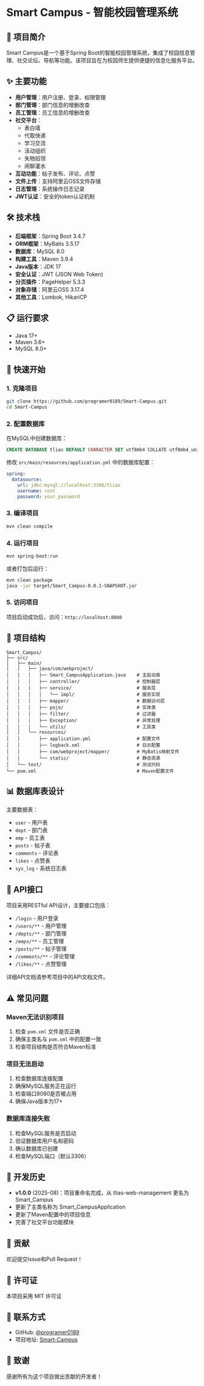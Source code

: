 # Smart Campus - 智能校园管理系统

## 📝 项目简介
Smart Campus是一个基于Spring Boot的智能校园管理系统，集成了校园信息管理、社交论坛、导航等功能。该项目旨在为校园师生提供便捷的信息化服务平台。

## ✨ 主要功能
- **用户管理**：用户注册、登录、权限管理
- **部门管理**：部门信息的增删改查
- **员工管理**：员工信息的增删改查
- **社交平台**：
  - 表白墙
  - 代取快递
  - 学习交流
  - 活动组织
  - 失物招领
  - 闲聊灌水
- **互动功能**：帖子发布、评论、点赞
- **文件上传**：支持阿里云OSS文件存储
- **日志管理**：系统操作日志记录
- **JWT认证**：安全的token认证机制

## 🛠️ 技术栈
- **后端框架**：Spring Boot 3.4.7
- **ORM框架**：MyBatis 3.5.17
- **数据库**：MySQL 8.0
- **构建工具**：Maven 3.9.4
- **Java版本**：JDK 17
- **安全认证**：JWT (JSON Web Token)
- **分页插件**：PageHelper 5.3.3
- **对象存储**：阿里云OSS 3.17.4
- **其他工具**：Lombok, HikariCP

## 📋 运行要求
- Java 17+
- Maven 3.6+
- MySQL 8.0+

## 🚀 快速开始

### 1. 克隆项目
```bash
git clone https://github.com/programer0189/Smart-Campus.git
cd Smart-Campus
```

### 2. 配置数据库
在MySQL中创建数据库：
```sql
CREATE DATABASE tlias DEFAULT CHARACTER SET utf8mb4 COLLATE utf8mb4_unicode_ci;
```

修改 `src/main/resources/application.yml` 中的数据库配置：
```yaml
spring:
  datasource:
    url: jdbc:mysql://localhost:3306/tlias
    username: root
    password: your_password
```

### 3. 编译项目
```bash
mvn clean compile
```

### 4. 运行项目
```bash
mvn spring-boot:run
```

或者打包后运行：
```bash
mvn clean package
java -jar target/Smart_Campus-0.0.1-SNAPSHOT.jar
```

### 5. 访问项目
项目启动成功后，访问：`http://localhost:8080`

## 📁 项目结构
```
Smart_Campus/
├── src/
│   ├── main/
│   │   ├── java/com/webproject/
│   │   │   ├── Smart_CampusApplication.java    # 主启动类
│   │   │   ├── controller/                     # 控制器层
│   │   │   ├── service/                        # 服务层
│   │   │   │   └── impl/                       # 服务实现
│   │   │   ├── mapper/                         # 数据访问层
│   │   │   ├── pojo/                           # 实体类
│   │   │   ├── filter/                         # 过滤器
│   │   │   ├── Exception/                      # 异常处理
│   │   │   └── utils/                          # 工具类
│   │   └── resources/
│   │       ├── application.yml                 # 配置文件
│   │       ├── logback.xml                     # 日志配置
│   │       ├── com/webproject/mapper/          # MyBatis映射文件
│   │       └── static/                         # 静态资源
│   └── test/                                   # 测试代码
└── pom.xml                                     # Maven配置文件
```

## 📊 数据库表设计
主要数据表：
- `user` - 用户表
- `dept` - 部门表
- `emp` - 员工表
- `posts` - 帖子表
- `comments` - 评论表
- `likes` - 点赞表
- `sys_log` - 系统日志表

## 🔐 API接口
项目采用RESTful API设计，主要接口包括：
- `/login` - 用户登录
- `/users/**` - 用户管理
- `/depts/**` - 部门管理
- `/emps/**` - 员工管理
- `/posts/**` - 帖子管理
- `/comments/**` - 评论管理
- `/likes/**` - 点赞管理

详细API文档请参考项目中的API文档文件。

## ⚠️ 常见问题

### Maven无法识别项目
1. 检查 `pom.xml` 文件是否正确
2. 确保主类名与 `pom.xml` 中的配置一致
3. 检查项目结构是否符合Maven标准

### 项目无法启动
1. 检查数据库连接配置
2. 确保MySQL服务正在运行
3. 检查端口8080是否被占用
4. 确保Java版本为17+

### 数据库连接失败
1. 检查MySQL服务是否启动
2. 验证数据库用户名和密码
3. 确认数据库已创建
4. 检查MySQL端口（默认3306）

## 📝 开发历史
- **v1.0.0** (2025-08)：项目重命名完成，从 tlias-web-management 更名为 Smart_Campus
- 更新了主类名称为 Smart_CampusApplication
- 更新了Maven配置中的项目信息
- 完善了社交平台功能模块

## 🤝 贡献
欢迎提交Issue和Pull Request！

## 📄 许可证
本项目采用 MIT 许可证

## 👥 联系方式
- GitHub: [@programer0189](https://github.com/programer0189)
- 项目地址: [Smart-Campus](https://github.com/programer0189/Smart-Campus)

## 🙏 致谢
感谢所有为这个项目做出贡献的开发者！

